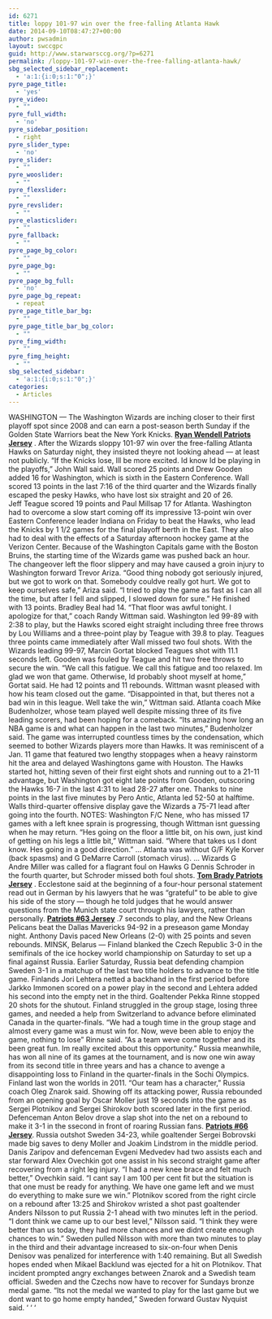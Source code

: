 ```yaml
---
id: 6271
title: loppy 101-97 win over the free-falling Atlanta Hawk
date: 2014-09-10T08:47:27+00:00
author: pwsadmin
layout: swccgpc
guid: http://www.starwarsccg.org/?p=6271
permalink: /loppy-101-97-win-over-the-free-falling-atlanta-hawk/
sbg_selected_sidebar_replacement:
  - 'a:1:{i:0;s:1:"0";}'
pyre_page_title:
  - 'yes'
pyre_video:
  - ""
pyre_full_width:
  - 'no'
pyre_sidebar_position:
  - right
pyre_slider_type:
  - 'no'
pyre_slider:
  - ""
pyre_wooslider:
  - ""
pyre_flexslider:
  - ""
pyre_revslider:
  - ""
pyre_elasticslider:
  - ""
pyre_fallback:
  - ""
pyre_page_bg_color:
  - ""
pyre_page_bg:
  - ""
pyre_page_bg_full:
  - 'no'
pyre_page_bg_repeat:
  - repeat
pyre_page_title_bar_bg:
  - ""
pyre_page_title_bar_bg_color:
  - ""
pyre_fimg_width:
  - ""
pyre_fimg_height:
  - ""
sbg_selected_sidebar:
  - 'a:1:{i:0;s:1:"0";}'
categories:
  - Articles
---
```

WASHINGTON &#8212; The Washington Wizards are inching closer to their first playoff spot since 2008 and can earn a post-season berth Sunday if the Golden State Warriors beat the New York Knicks. <a href="http://www.patriotsstore.us.com/Black-62-Ryan-Wendell-Womens-Jersey/" target="_blank" rel="noopener noreferrer"><strong>Ryan Wendell Patriots Jersey</strong></a> . After the Wizards sloppy 101-97 win over the free-falling Atlanta Hawks on Saturday night, they insisted theyre not looking ahead &#8212; at least not publicly. &#8220;If the Knicks lose, Ill be more excited. Id know Id be playing in the playoffs,&#8221; John Wall said. Wall scored 25 points and Drew Gooden added 16 for Washington, which is sixth in the Eastern Conference. Wall scored 13 points in the last 7:16 of the third quarter and the Wizards finally escaped the pesky Hawks, who have lost six straight and 20 of 26. Jeff Teague scored 19 points and Paul Millsap 17 for Atlanta. Washington had to overcome a slow start coming off its impressive 13-point win over Eastern Conference leader Indiana on Friday to beat the Hawks, who lead the Knicks by 1 1/2 games for the final playoff berth in the East. They also had to deal with the effects of a Saturday afternoon hockey game at the Verizon Center. Because of the Washington Capitals game with the Boston Bruins, the starting time of the Wizards game was pushed back an hour. The changeover left the floor slippery and may have caused a groin injury to Washington forward Trevor Ariza. &#8220;Good thing nobody got seriously injured, but we got to work on that. Somebody couldve really got hurt. We got to keep ourselves safe,&#8221; Ariza said. &#8220;I tried to play the game as fast as I can all the time, but after I fell and slipped, I slowed down for sure.&#8221; He finished with 13 points. Bradley Beal had 14. &#8220;That floor was awful tonight. I apologize for that,&#8221; coach Randy Wittman said. Washington led 99-89 with 2:38 to play, but the Hawks scored eight straight including three free throws by Lou Williams and a three-point play by Teague with 39.8 to play. Teagues three points came immediately after Wall missed two foul shots. With the Wizards leading 99-97, Marcin Gortat blocked Teagues shot with 11.1 seconds left. Gooden was fouled by Teague and hit two free throws to secure the win. &#8220;We call this fatigue. We call this fatigue and too relaxed. Im glad we won that game. Otherwise, Id probably shoot myself at home,&#8221; Gortat said. He had 12 points and 11 rebounds. Wittman wasnt pleased with how his team closed out the game. &#8220;Disappointed in that, but theres not a bad win in this league. Well take the win,&#8221; Wittman said. Atlanta coach Mike Budenholzer, whose team played well despite missing three of its five leading scorers, had been hoping for a comeback. &#8220;Its amazing how long an NBA game is and what can happen in the last two minutes,&#8221; Budenholzer said. The game was interrupted countless times by the condensation, which seemed to bother Wizards players more than Hawks. It was reminiscent of a Jan. 11 game that featured two lengthy stoppages when a heavy rainstorm hit the area and delayed Washingtons game with Houston. The Hawks started hot, hitting seven of their first eight shots and running out to a 21-11 advantage, but Washington got eight late points from Gooden, outscoring the Hawks 16-7 in the last 4:31 to lead 28-27 after one. Thanks to nine points in the last five minutes by Pero Antic, Atlanta led 52-50 at halftime. Walls third-quarter offensive display gave the Wizards a 75-71 lead after going into the fourth. NOTES: Washington F/C Nene, who has missed 17 games with a left knee sprain is progressing, though Wittman isnt guessing when he may return. &#8220;Hes going on the floor a little bit, on his own, just kind of getting on his legs a little bit,&#8221; Wittman said. &#8220;Where that takes us I dont know. Hes going in a good direction.&#8221; &#8230; Atlanta was without G/F Kyle Korver (back spasms) and G DeMarre Carroll (stomach virus). &#8230; Wizards G Andre Miller was called for a flagrant foul on Hawks G Dennis Schroder in the fourth quarter, but Schroder missed both foul shots. <a href="http://www.patriotsstore.us.com/Black-12-Tom-Brady-Womens-Jersey/" target="_blank" rel="noopener noreferrer"><strong>Tom Brady Patriots Jersey</strong></a> . Ecclestone said at the beginning of a four-hour personal statement read out in German by his lawyers that he was &#8220;grateful&#8221; to be able to give his side of the story &#8212; though he told judges that he would answer questions from the Munich state court through his lawyers, rather than personally. <a href="http://www.patriotsstore.us.com/Black-63-Dan-Connolly-Womens-Jersey/" target="_blank" rel="noopener noreferrer"><strong>Patriots #63 Jersey</strong></a> .7 seconds to play, and the New Orleans Pelicans beat the Dallas Mavericks 94-92 in a preseason game Monday night. Anthony Davis paced New Orleans (2-0) with 25 points and seven rebounds. MINSK, Belarus &#8212; Finland blanked the Czech Republic 3-0 in the semifinals of the ice hockey world championship on Saturday to set up a final against Russia. Earlier Saturday, Russia beat defending champion Sweden 3-1 in a matchup of the last two title holders to advance to the title game. Finlands Jori Lehtera netted a backhand in the first period before Jarkko Immonen scored on a power play in the second and Lehtera added his second into the empty net in the third. Goaltender Pekka Rinne stopped 20 shots for the shutout. Finland struggled in the group stage, losing three games, and needed a help from Switzerland to advance before eliminated Canada in the quarter-finals. &#8220;We had a tough time in the group stage and almost every game was a must win for. Now, weve been able to enjoy the game, nothing to lose&#8221; Rinne said. &#8220;As a team weve come together and its been great fun. Im really excited about this opportunity.&#8221; Russia meanwhile, has won all nine of its games at the tournament, and is now one win away from its second title in three years and has a chance to avenge a disappointing loss to Finland in the quarter-finals in the Sochi Olympics. Finland last won the worlds in 2011. &#8220;Our team has a character,&#8221; Russia coach Oleg Znarok said. Showing off its attacking power, Russia rebounded from an opening goal by Oscar Moller just 19 seconds into the game as Sergei Plotnikov and Sergei Shirokov both scored later in the first period. Defenceman Anton Belov drove a slap shot into the net on a rebound to make it 3-1 in the ssecond in front of roaring Russian fans. <a href="http://www.patriotsstore.us.com/Black-66-Bryan-Stork-Womens-Jersey/" target="_blank" rel="noopener noreferrer"><strong>Patriots #66 Jersey</strong></a>. Russia outshot Sweden 34-23, while goaltender Sergei Bobrovski made big saves to deny Moller and Joakim Lindstrom in the middle period. Danis Zaripov and defenceman Evgeni Medvedev had two assists each and star forward Alex Ovechkin got one assist in his second straight game after recovering from a right leg injury. &#8220;I had a new knee brace and felt much better,&#8221; Ovechkin said. &#8220;I cant say I am 100 per cent fit but the situation is that one must be ready for anything. We have one game left and we must do everything to make sure we win.&#8221; Plotnikov scored from the right circle on a rebound after 13:25 and Shirokov wristed a shot past goaltender Anders Nilsson to put Russia 2-1 ahead with two minutes left in the period. &#8220;I dont think we came up to our best level,&#8221; Nilsson said. &#8220;I think they were better than us today, they had more chances and we didnt create enough chances to win.&#8221; Sweden pulled Nilsson with more than two minutes to play in the third and their advantage increased to six-on-four when Denis Denisov was penalized for interference with 1:40 remaining. But all Swedish hopes ended when Mikael Backlund was ejected for a hit on Plotnikov. That incident prompted angry exchanges between Znarok and a Swedish team official. Sweden and the Czechs now have to recover for Sundays bronze medal game. &#8220;Its not the medal we wanted to play for the last game but we dont want to go home empty handed,&#8221; Sweden forward Gustav Nyquist said. &#8216; &#8216; &#8216;
